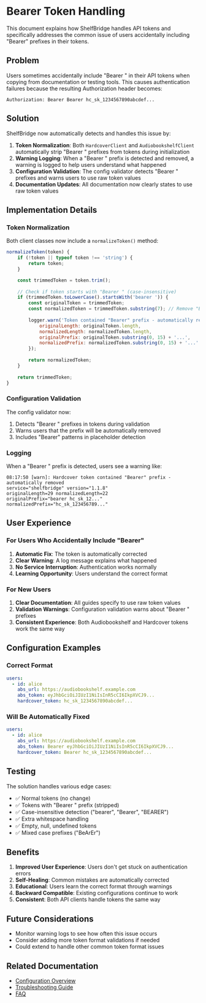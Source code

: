 # Bearer Token Handling

This document explains how ShelfBridge handles API tokens and specifically addresses the common issue of users accidentally including "Bearer" prefixes in their tokens.

## Problem

Users sometimes accidentally include "Bearer " in their API tokens when copying from documentation or testing tools. This causes authentication failures because the resulting Authorization header becomes:

```
Authorization: Bearer Bearer hc_sk_1234567890abcdef...
```

## Solution

ShelfBridge now automatically detects and handles this issue by:

1. **Token Normalization**: Both `HardcoverClient` and `AudiobookshelfClient` automatically strip "Bearer " prefixes from tokens during initialization
2. **Warning Logging**: When a "Bearer " prefix is detected and removed, a warning is logged to help users understand what happened
3. **Configuration Validation**: The config validator detects "Bearer " prefixes and warns users to use raw token values
4. **Documentation Updates**: All documentation now clearly states to use raw token values

## Implementation Details

### Token Normalization

Both client classes now include a `normalizeToken()` method:

```javascript
normalizeToken(token) {
    if (!token || typeof token !== 'string') {
        return token;
    }

    const trimmedToken = token.trim();
    
    // Check if token starts with "Bearer " (case-insensitive)
    if (trimmedToken.toLowerCase().startsWith('bearer ')) {
        const originalToken = trimmedToken;
        const normalizedToken = trimmedToken.substring(7); // Remove "Bearer "
        
        logger.warn('Token contained "Bearer" prefix - automatically removed', {
            originalLength: originalToken.length,
            normalizedLength: normalizedToken.length,
            originalPrefix: originalToken.substring(0, 15) + '...',
            normalizedPrefix: normalizedToken.substring(0, 15) + '...'
        });
        
        return normalizedToken;
    }
    
    return trimmedToken;
}
```

### Configuration Validation

The config validator now:

1. Detects "Bearer " prefixes in tokens during validation
2. Warns users that the prefix will be automatically removed
3. Includes "Bearer" patterns in placeholder detection

### Logging

When a "Bearer " prefix is detected, users see a warning like:

```
08:17:50 [warn]: Hardcover token contained "Bearer" prefix - automatically removed 
service="shelfbridge" version="1.1.8" 
originalLength=29 normalizedLength=22 
originalPrefix="bearer hc_sk_12..." 
normalizedPrefix="hc_sk_123456789..."
```

## User Experience

### For Users Who Accidentally Include "Bearer"

1. **Automatic Fix**: The token is automatically corrected
2. **Clear Warning**: A log message explains what happened
3. **No Service Interruption**: Authentication works normally
4. **Learning Opportunity**: Users understand the correct format

### For New Users

1. **Clear Documentation**: All guides specify to use raw token values
2. **Validation Warnings**: Configuration validation warns about "Bearer " prefixes
3. **Consistent Experience**: Both Audiobookshelf and Hardcover tokens work the same way

## Configuration Examples

### Correct Format
```yaml
users:
  - id: alice
    abs_url: https://audiobookshelf.example.com
    abs_token: eyJhbGciOiJIUzI1NiIsInR5cCI6IkpXVCJ9...
    hardcover_token: hc_sk_1234567890abcdef...
```

### Will Be Automatically Fixed
```yaml
users:
  - id: alice
    abs_url: https://audiobookshelf.example.com
    abs_token: Bearer eyJhbGciOiJIUzI1NiIsInR5cCI6IkpXVCJ9...
    hardcover_token: Bearer hc_sk_1234567890abcdef...
```

## Testing

The solution handles various edge cases:

- ✅ Normal tokens (no change)
- ✅ Tokens with "Bearer " prefix (stripped)
- ✅ Case-insensitive detection ("bearer", "Bearer", "BEARER")
- ✅ Extra whitespace handling
- ✅ Empty, null, undefined tokens
- ✅ Mixed case prefixes ("BeArEr")

## Benefits

1. **Improved User Experience**: Users don't get stuck on authentication errors
2. **Self-Healing**: Common mistakes are automatically corrected
3. **Educational**: Users learn the correct format through warnings
4. **Backward Compatible**: Existing configurations continue to work
5. **Consistent**: Both API clients handle tokens the same way

## Future Considerations

- Monitor warning logs to see how often this issue occurs
- Consider adding more token format validations if needed
- Could extend to handle other common token format issues

## Related Documentation

- [Configuration Overview](../admin/Configuration-Reference.md)
- [Troubleshooting Guide](./Troubleshooting-Guide.md)
- [FAQ](./FAQ.md) 